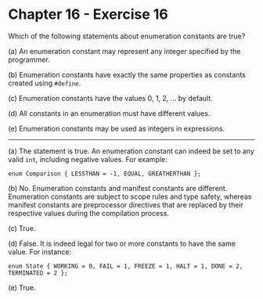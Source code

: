 # Chapter 16 - Exercise 16

Which of the following statements about enumeration constants are true?

(a) 
An enumeration constant may represent any integer specified by the programmer.  

(b) 
Enumeration constants have exactly the same properties as constants created using `#define`.  

(c) 
Enumeration constants have the values 0, 1, 2, ... by default.  

(d) 
All constants in an enumeration must have different values.  

(e) 
Enumeration constants may be used as integers in expressions.  

---

(a)
The statement is true. An enumeration constant can indeed be set to any valid `int`, including negative values. For example:  

```
enum Comparison { LESSTHAN = -1, EQUAL, GREATHERTHAN };
```

(b)
No. Enumeration constants and manifest constants are different. Enumeration constants are subject to scope rules and type safety, whereas manifest constants are preprocessor directives that are replaced by their respective values during the compilation process.

(c)
True.

(d)
False. It is indeed legal for two or more constants to have the same value. For instance:  

```
enum State { WORKING = 0, FAIL = 1, FREEZE = 1, HALT = 1, DONE = 2, TERMINATED = 2 };
```

(e)
True.
